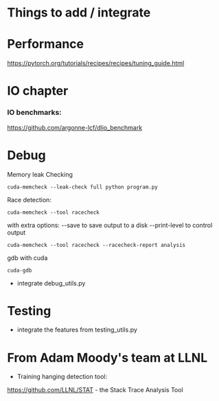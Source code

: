 # Things to add / integrate

# Performance

https://pytorch.org/tutorials/recipes/recipes/tuning_guide.html


# IO chapter

### IO benchmarks:

https://github.com/argonne-lcf/dlio_benchmark



# Debug

Memory leak Checking

```
cuda-memcheck --leak-check full python program.py
```


Race detection:
```
cuda-memcheck --tool racecheck
```
with extra options:
 --save to save output to a disk
 --print-level to control output

```
cuda-memcheck --tool racecheck --racecheck-report analysis
```

gdb with cuda

```
cuda-gdb
```


- integrate debug_utils.py

# Testing

- integrate the features from testing_utils.py


# From Adam Moody's team at LLNL

- Training hanging detection tool:

https://github.com/LLNL/STAT - the Stack Trace Analysis Tool
